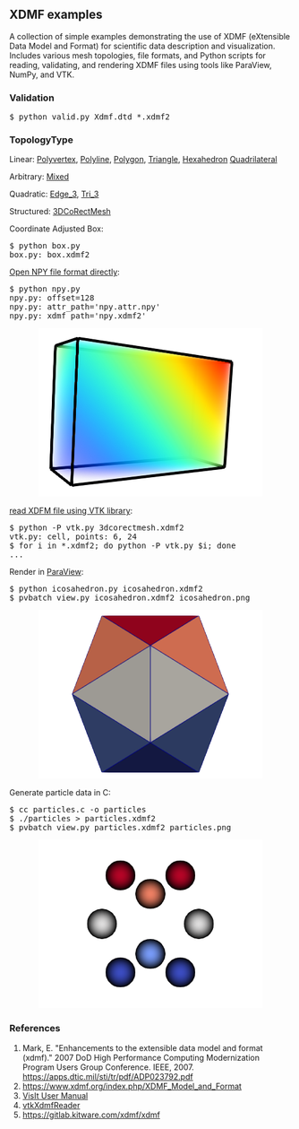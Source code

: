 <h2>XDMF examples</h2>

A collection of simple examples demonstrating the use of XDMF
(eXtensible Data Model and Format) for scientific data description and
visualization. Includes various mesh topologies, file formats, and
Python scripts for reading, validating, and rendering XDMF files using
tools like ParaView, NumPy, and VTK.

<h3>Validation</h3>

<pre>
$ python valid.py Xdmf.dtd *.xdmf2
</pre>

<h3>TopologyType</h3>

Linear:
[Polyvertex](polyvertex.xdmf2),
[Polyline](polyline.xdmf2),
[Polygon](polygon.xdmf2),
[Triangle](triangle.xdmf2),
[Hexahedron](hexahedron.xdmf2)
[Quadrilateral](quadrilateral.xdmf2)

Arbitrary:
[Mixed](mixed.xdmf2)

Quadratic:
[Edge_3](edge_3.xdmf2),
[Tri_3](triangle_6.xdmf2)

Structured:
[3DCoRectMesh](3dcorectmesh.xdmf2)

Coordinate Adjusted Box:
<pre>
$ python box.py
box.py: box.xdmf2
</pre>

[Open NPY file format directly](npy.py):
<pre>
$ python npy.py
npy.py: offset=128
npy.py: attr_path='npy.attr.npy'
npy.py: xdmf_path='npy.xdmf2'
</pre>
<p align="center" alt="NPY file volume rendered in paraview"><img src="img/npy.png"/></p>

[read XDFM file using VTK library](vtk.py):
<pre>
$ python -P vtk.py 3dcorectmesh.xdmf2
vtk.py: cell, points: 6, 24
$ for i in *.xdmf2; do python -P vtk.py $i; done
...
</pre>

Render in [ParaView](www.paraview.org):
<pre>
$ python icosahedron.py icosahedron.xdmf2
$ pvbatch view.py icosahedron.xdmf2 icosahedron.png
</pre>
<p align="center" alt="Regular icosahedron rendered in paraview"><img src="img/icosahedron.png"/></p>

Generate particle data in C:
<pre>
$ cc particles.c -o particles
$ ./particles > particles.xdmf2
$ pvbatch view.py particles.xdmf2 particles.png
</pre>
<p align="center" alt="Particle data rendered in paraview"><img src="img/particles.png"/></p>

<h3>References</h3>

1. Mark, E. "Enhancements to the extensible data model and format (xdmf)." 2007 DoD High Performance Computing Modernization Program Users Group Conference. IEEE, 2007. <https://apps.dtic.mil/sti/tr/pdf/ADP023792.pdf>
2. <https://www.xdmf.org/index.php/XDMF_Model_and_Format>
3. [VisIt User Manual](https://visit-sphinx-github-user-manual.readthedocs.io/en/task-allen-vtk9_master_ospray/data_into_visit/XdmfFormat.html)
4. [vtkXdmfReader](https://vtk.org/doc/nightly/html/classvtkXdmfReader.html)
3. <https://gitlab.kitware.com/xdmf/xdmf>
